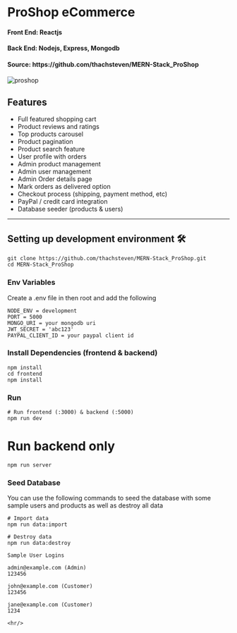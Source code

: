 <h1>ProShop eCommerce</h1>
<h4>Front End: Reactjs</h4>
<h4>Back End: Nodejs, Express, Mongodb</h4>
<h4>Source: https://github.com/thachsteven/MERN-Stack_ProShop</h4>

<img src="https://i.ibb.co/D4Rch3x/proshopreadme.png" alt="proshop" />

## Features

- Full featured shopping cart
- Product reviews and ratings
- Top products carousel
- Product pagination
- Product search feature
- User profile with orders
- Admin product management
- Admin user management
- Admin Order details page
- Mark orders as delivered option
- Checkout process (shipping, payment method, etc)
- PayPal / credit card integration
- Database seeder (products & users)

<hr/>
<h2>Setting up development environment 🛠</h2>

```
git clone https://github.com/thachsteven/MERN-Stack_ProShop.git
cd MERN-Stack_ProShop
```

### Env Variables

Create a .env file in then root and add the following

```
NODE_ENV = development
PORT = 5000
MONGO_URI = your mongodb uri
JWT_SECRET = 'abc123'
PAYPAL_CLIENT_ID = your paypal client id

```

### Install Dependencies (frontend & backend)

```
npm install
cd frontend
npm install
```

### Run
```
# Run frontend (:3000) & backend (:5000)
npm run dev
```

# Run backend only
```
npm run server
```

### Seed Database

You can use the following commands to seed the database with some sample users and products as well as destroy all data

```
# Import data
npm run data:import

# Destroy data
npm run data:destroy
```

```
Sample User Logins

admin@example.com (Admin)
123456

john@example.com (Customer)
123456

jane@example.com (Customer)
1234

<hr/>
